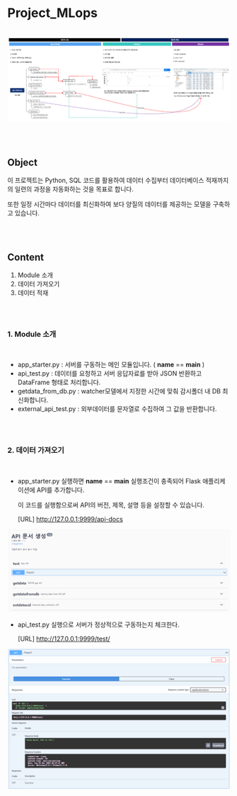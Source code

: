 # Project_MLops

<br/>

<img src="image/MLops_workflow.png">

<br/><br/>

## Object

이 프로젝트는 Python, SQL 코드를 활용하여 데이터 수집부터 데이터베이스 적재까지의 일련의 과정을 자동화하는 것을 목표로 합니다.

또한 일정 시간마다 데이터를 최신화하여 보다 양질의 데이터를 제공하는 모델을 구축하고 있습니다.

<br/><br/>

## Content

1. Module 소개
2. 데이터 가져오기
3. 데이터 적재

<br/><br/>

### 1. Module 소개

<br/>

- app_starter.py : 서버를 구동하는 메인 모듈입니다. ( __name__ == __main__ )
- api_test.py : 데이터를 요청하고 서버 응답자료를 받아 JSON 반환하고 DataFrame 형태로 처리합니다.
- getdata_from_db.py : watcher모델에서 지정한 시간에 맞춰 감시폴더 내 DB 최신화합니다.
- external_api_test.py : 외부데이터를 문자열로 수집하여 그 값을 반환합니다.

<br/><br/>

### 2. 데이터 가져오기

<br/>

- app_starter.py 실행하면 __name__ == __main__ 실행조건이 충족되어 Flask 애플리케이션에 API를 추가합니다.

  이 코드를 실행함으로써 API의 버전, 제목, 설명 등을 설정할 수 있습니다.

  [URL] http://127.0.0.1:9999/api-docs 

<img src="image/API_homepage.png">


- api_test.py 실행으로 서버가 정상적으로 구동하는지 체크한다.

  [URL] http://127.0.0.1:9999/test/


<img src="image/API_test_result.png">



















































